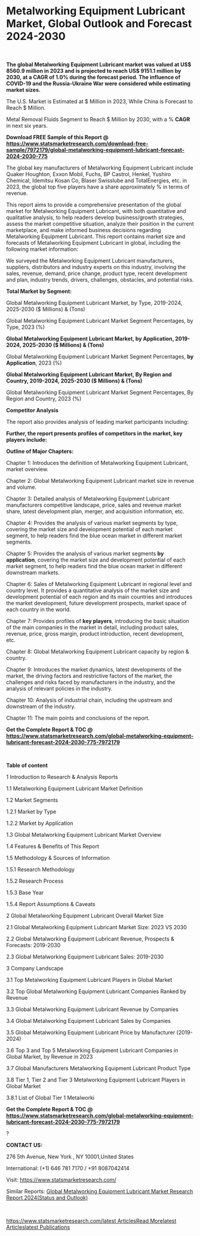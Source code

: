 <h1>Metalworking Equipment Lubricant Market, Global Outlook and Forecast 2024-2030</h1><br/><p><strong>The global Metalworking Equipment Lubricant market was valued at US$ 8560.9 million in 2023 and is projected to reach US$ 9151.1 million by 2030, at a <strong>CAGR</strong> of 1.0% during the forecast period. The influence of COVID-19 and the Russia-Ukraine War were considered while estimating market sizes.</strong></p>
 
 
 
 <p>The U.S. Market is Estimated at $ Million in 2023, While China is Forecast to Reach $ Million.</p>
 
 
 
 <p>Metal Removal Fluids Segment to Reach $ Million by 2030, with a % <strong>CAGR</strong> in next six years.</p>
 
 
 
 <p><strong>Download FREE Sample of this Report @ <a href="https://www.statsmarketresearch.com/download-free-sample/7972179/global-metalworking-equipment-lubricant-forecast-2024-2030-775">https://www.statsmarketresearch.com/download-free-sample/7972179/global-metalworking-equipment-lubricant-forecast-2024-2030-775</a></strong></p>
 
 
 
 <p>The global key manufacturers of Metalworking Equipment Lubricant include Quaker Houghton, Exxon Mobil, Fuchs, BP Castrol, Henkel, Yushiro Chemical, Idemitsu Kosan Co, Blaser Swisslube and TotalEnergies, etc. in 2023, the global top five players have a share approximately % in terms of revenue.</p>
 
 
 
 <p>This report aims to provide a comprehensive presentation of the global market for Metalworking Equipment Lubricant, with both quantitative and qualitative analysis, to help readers develop business/growth strategies, assess the market competitive situation, analyze their position in the current marketplace, and make informed business decisions regarding Metalworking Equipment Lubricant. This report contains market size and forecasts of Metalworking Equipment Lubricant in global, including the following market information:</p>
 
 
 
 <p>We surveyed the Metalworking Equipment Lubricant manufacturers, suppliers, distributors and industry experts on this industry, involving the sales, revenue, demand, price change, product type, recent development and plan, industry trends, drivers, challenges, obstacles, and potential risks.</p>
 
 
 
 <p><strong>Total Market by Segment:</strong></p>
 
 
 
 <p>Global Metalworking Equipment Lubricant Market, by Type, 2019-2024, 2025-2030 ($ Millions) & (Tons)</p>
 
 
 
 <p>Global Metalworking Equipment Lubricant Market Segment Percentages, by Type, 2023 (%)</p>
 
 
 
 <p><strong>Global Metalworking Equipment Lubricant Market, <strong>by Application</strong>, 2019-2024, 2025-2030 ($ Millions) & (Tons)</strong></p>
 
 
 
 <p>Global Metalworking Equipment Lubricant Market Segment Percentages, <strong>by Application</strong>, 2023 (%)</p>
 
 
 
 <p><strong>Global Metalworking Equipment Lubricant Market, By Region and Country, 2019-2024, 2025-2030 ($ Millions) & (Tons)</strong></p>
 
 
 
 <p>Global Metalworking Equipment Lubricant Market Segment Percentages, By Region and Country, 2023 (%)</p>
 
 
 
 <p><strong>Competitor Analysis</strong></p>
 
 
 
 <p>The report also provides analysis of leading market participants including:</p>
 
 
 
 <p><strong>Further, the report presents profiles of competitors in the market, <strong>key players</strong> include:</strong></p>
 
 
 
 <p><strong>Outline of Major Chapters:</strong></p>
 
 
 
 <p>Chapter 1: Introduces the definition of Metalworking Equipment Lubricant, market overview.</p>
 
 
 
 <p>Chapter 2: Global Metalworking Equipment Lubricant market size in revenue and volume.</p>
 
 
 
 <p>Chapter 3: Detailed analysis of Metalworking Equipment Lubricant manufacturers competitive landscape, price, sales and revenue market share, latest development plan, merger, and acquisition information, etc.</p>
 
 
 
 <p>Chapter 4: Provides the analysis of various market segments by type, covering the market size and development potential of each market segment, to help readers find the blue ocean market in different market segments.</p>
 
 
 
 <p>Chapter 5: Provides the analysis of various market segments <strong>by application</strong>, covering the market size and development potential of each market segment, to help readers find the blue ocean market in different downstream markets.</p>
 
 
 
 <p>Chapter 6: Sales of Metalworking Equipment Lubricant in regional level and country level. It provides a quantitative analysis of the market size and development potential of each region and its main countries and introduces the market development, future development prospects, market space of each country in the world.</p>
 
 
 
 <p>Chapter 7: Provides profiles of <strong>key players</strong>, introducing the basic situation of the main companies in the market in detail, including product sales, revenue, price, gross margin, product introduction, recent development, etc.</p>
 
 
 
 <p>Chapter 8: Global Metalworking Equipment Lubricant capacity by region & country.</p>
 
 
 
 <p>Chapter 9: Introduces the market dynamics, latest developments of the market, the driving factors and restrictive factors of the market, the challenges and risks faced by manufacturers in the industry, and the analysis of relevant policies in the industry.</p>
 
 
 
 <p>Chapter 10: Analysis of industrial chain, including the upstream and downstream of the industry.</p>
 
 
 
 <p>Chapter 11: The main points and conclusions of the report.</p>
 
 
 
 <div><b>Get the Complete Report & TOC @ <a href="https://www.statsmarketresearch.com/global-metalworking-equipment-lubricant-forecast-2024-2030-775-7972179">https://www.statsmarketresearch.com/global-metalworking-equipment-lubricant-forecast-2024-2030-775-7972179</a></b></div>
 
 
 
 <p><br />
 
 <b>Table of content</b></p>
 
 
 
 <p>1 Introduction to Research & Analysis Reports<br />
 
 1.1 Metalworking Equipment Lubricant Market Definition<br />
 
 1.2 Market Segments<br />
 
 1.2.1 Market by Type<br />
 
 1.2.2 Market by Application<br />
 
 1.3 Global Metalworking Equipment Lubricant Market Overview<br />
 
 1.4 Features & Benefits of This Report<br />
 
 1.5 Methodology & Sources of Information<br />
 
 1.5.1 Research Methodology<br />
 
 1.5.2 Research Process<br />
 
 1.5.3 Base Year<br />
 
 1.5.4 Report Assumptions & Caveats<br />
 
 2 Global Metalworking Equipment Lubricant Overall Market Size<br />
 
 2.1 Global Metalworking Equipment Lubricant Market Size: 2023 VS 2030<br />
 
 2.2 Global Metalworking Equipment Lubricant Revenue, Prospects & Forecasts: 2019-2030<br />
 
 2.3 Global Metalworking Equipment Lubricant Sales: 2019-2030<br />
 
 3 Company Landscape<br />
 
 3.1 Top Metalworking Equipment Lubricant Players in Global Market<br />
 
 3.2 Top Global Metalworking Equipment Lubricant Companies Ranked by Revenue<br />
 
 3.3 Global Metalworking Equipment Lubricant Revenue by Companies<br />
 
 3.4 Global Metalworking Equipment Lubricant Sales by Companies<br />
 
 3.5 Global Metalworking Equipment Lubricant Price by Manufacturer (2019-2024)<br />
 
 3.6 Top 3 and Top 5 Metalworking Equipment Lubricant Companies in Global Market, by Revenue in 2023<br />
 
 3.7 Global Manufacturers Metalworking Equipment Lubricant Product Type<br />
 
 3.8 Tier 1, Tier 2 and Tier 3 Metalworking Equipment Lubricant Players in Global Market<br />
 
 3.8.1 List of Global Tier 1 Metalworki</p>
 
 
 
 <div><b>Get the Complete Report & TOC @ <a href="https://www.statsmarketresearch.com/global-metalworking-equipment-lubricant-forecast-2024-2030-775-7972179">https://www.statsmarketresearch.com/global-metalworking-equipment-lubricant-forecast-2024-2030-775-7972179</a></b></div>
 
 
 
 <p>? </p>
 
 
 
 <p><b>CONTACT US:</b><br />
 
 276 5th Avenue, New York , NY 10001,United States<br />
 
 International: (+1) 646 781 7170 / +91 8087042414<br />
 
 Visit: <a href="https://www.statsmarketresearch.com/">https://www.statsmarketresearch.com/</a><br />
 
 Similar Reports: <a href="https://www.statsmarketresearch.com/global-metalworking-equipment-lubricant-forecast-2024-2030-775-7972179">Global Metalworking Equipment Lubricant Market Research Report 2024(Status and Outlook)</a><br />
 
 <br />
 
 <a href="https://gyeongbokgung.com">https://www.statsmarketresearch.com/</a><a href="https://hallyeomaritime.com">latest Articles</a><a href="https://jingwansa.com">Read More</a><a href="https://nguoiviet.jp/">latest Articles</a><a href="https://www.intelmarketresearch.com/">latest Publications</a></p>